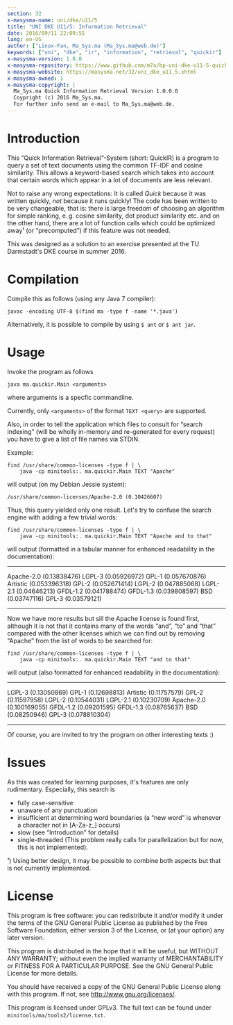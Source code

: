 ```yaml
---
section: 32
x-masysma-name: uni/dke/u11/5
title: "UNI DKE U11/5: Information Retrieval"
date: 2016/09/11 22:09:55
lang: en-US
author: ["Linux-Fan, Ma_Sys.ma (Ma_Sys.ma@web.de)"]
keywords: ["uni", "dke", "ir", "information", "retrieval", "quickir"]
x-masysma-version: 1.0.0
x-masysma-repository: https://www.github.com/m7a/bp-uni-dke-u11-5-quick-ir
x-masysma-website: https://masysma.net/32/uni_dke_u11_5.xhtml
x-masysma-owned: 1
x-masysma-copyright: |
  Ma_Sys.ma Quick Information Retrieval Version 1.0.0.0
  Coypright (c) 2016 Ma_Sys.ma.
  For further info send an e-mail to Ma_Sys.ma@web.de.
---
```

Introduction
============

This “Quick Information Retrieval”-System (short: QuickIR) is a program to
query a set of text documents using the common TF-IDF and cosine similarity.
This allows a keyword-based search which takes into account that certain words
which appear in a lot of documents are less relevant.

Not to raise any wrong expectations: It is called _Quick_ because it was
written quickly, _not_ because it runs quickly! The code has been written to be
very changeable, that is: there is large freedom of choosing an algorithm for
simple ranking, e. g. cosine similarity, dot product similarity etc. and on the
other hand, there are a lot of function calls which could be optimized away¹
(or “precomputed”) if this feature was not needed.

This was designed as a solution to an exercise presented at the TU Darmstadt's
DKE course in summer 2016.

Compilation
===========

Compile this as follows (using any Java 7 compiler):

	javac -encoding UTF-8 $(find ma -type f -name '*.java')

Alternatively, it is possible to compile by using `$ ant` or `$ ant jar`.

Usage
=====

Invoke the program as follows

	java ma.quickir.Main <arguments>

where arguments is a specfic commandline.

Currently, only `<arguments>` of the format `TEXT <query>` are supported.

Also, in order to tell the application which files to consult for “search
indexing” (will be wholly in-memory and re-generated for every request) you
have to give a list of file names via STDIN.

Example:

	find /usr/share/common-licenses -type f | \
		java -cp minitools:. ma.quickir.Main TEXT "Apache"

will output (on my Debian Jessie system):

	/usr/share/common-licenses/Apache-2.0 (0.10426607)

Thus, this query yielded only one result. Let's try to confuse the search
engine with adding a few trivial words:

	find /usr/share/common-licenses -type f | \
		java -cp minitools:. ma.quickir.Main TEXT "Apache and to that"

will output (formatted in a tabular manner for enhanced readability in the
documentation):

----------  -------------
Apache-2.0  (0.13838476)
LGPL-3      (0.05926972)
GPL-1       (0.057670876)
Artistic    (0.053396318)
GPL-2       (0.052671414)
LGPL-2      (0.047885068)
LGPL-2.1    (0.04646213)
GFDL-1.2    (0.041788474)
GFDL-1.3    (0.039808597)
BSD         (0.03747116)
GPL-3       (0.03579121)
----------  -------------

Now we have more results but sill the Apache license is found first, although it
is not that it contains many of the words “and”, “to” and “that” compared
with the other licenses which we can find out by removing “Apache” from the
list of words to be searched for:

	find /usr/share/common-licenses -type f | \
		java -cp minitools:. ma.quickir.Main TEXT "and to that"

will output (also formatted for enhanced readability in the documentation):

----------  -------------
LGPL-3      (0.13050869)
GPL-1       (0.12698813)
Artistic    (0.11757579)
GPL-2       (0.11597958)
LGPL-2      (0.10544031)
LGPL-2.1    (0.10230709)
Apache-2.0  (0.100169055)
GFDL-1.2    (0.09201595)
GFDL-1.3    (0.08765637)
BSD         (0.08250946)
GPL-3       (0.078810304)
----------  -------------

Of course, you are invited to try the program on other interesting texts :)

Issues
======

As this was created for learning purposes, it's features are only rudimentary.
Especially, this search is

 * fully case-sensitive
 * unaware of any punctuation
 * insufficient at determining word boundaries
   (a “new word” is whenever a character not in [A-Za-z_] occurs)
 * slow (see “Introduction” for details)
 * single-threaded (This problem really calls for parallelization but for now,
   this is not implemented).

¹) Using better design, it may be possible to combine both aspects but that is
not currently implemented.

License
=======

This program is free software: you can redistribute it and/or modify
it under the terms of the GNU General Public License as published by
the Free Software Foundation, either version 3 of the License, or
(at your option) any later version.

This program is distributed in the hope that it will be useful,
but WITHOUT ANY WARRANTY; without even the implied warranty of
MERCHANTABILITY or FITNESS FOR A PARTICULAR PURPOSE.  See the
GNU General Public License for more details.

You should have received a copy of the GNU General Public License
along with this program.  If not, see <http://www.gnu.org/licenses/>.

This program is licensed under GPLv3. The full text can be found under
`minitools/ma/tools2/license.txt`.
